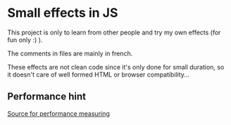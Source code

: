 # Small effects in JS

This project is only to learn from other people and try my own effects (for fun only :) ).

The comments in files are mainly in french.

These effects are not clean code since it's only done for small duration, so it doesn't care of well formed HTML or browser compatibility...

## Performance hint

[Source for performance measuring](https://www.sitepoint.com/measuring-javascript-functions-performance/)